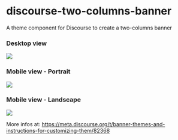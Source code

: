 # discourse-two-columns-banner
A theme component for Discourse to create a two-columns banner

### Desktop view
<img src="https://meta-s3-cdn.freetls.fastly.net/original/3X/8/2/82523f32d037c249383e72d260fb59482986e157.png">

### Mobile view - Portrait
<img src="https://meta-s3-cdn.freetls.fastly.net/original/3X/1/e/1ecd5a4a3588e86f4dafb25380c88c93020e52e7.gif">

### Mobile view - Landscape
<img src="https://meta-s3-cdn.freetls.fastly.net/original/3X/0/4/04669d58b8687125805ef350bf9624d7e63e706b.gif">

More infos at: https://meta.discourse.org/t/banner-themes-and-instructions-for-customizing-them/82368
